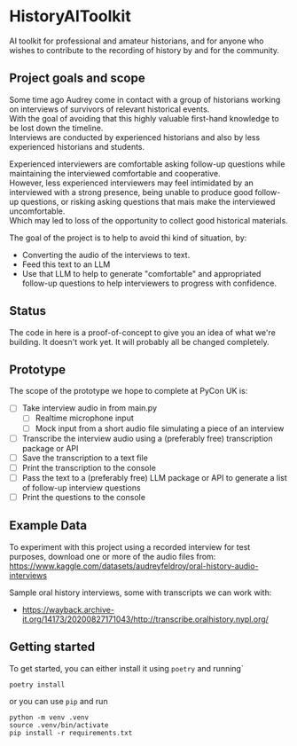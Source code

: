 # HistoryAIToolkit

AI toolkit for professional and amateur historians, and for anyone who wishes to contribute to the recording of history by and for the community.

## Project goals and scope
Some time ago Audrey come in contact with a group of historians working on interviews of survivors of relevant historical events.   
With the goal of avoiding that this highly valuable first-hand knowledge to be lost down the timeline.  
Interviews are conducted by experienced historians and also by less experienced historians and students.

Experienced interviewers are comfortable asking follow-up questions while maintaining the interviewed comfortable and cooperative.  
However, less experienced interviewers may feel intimidated by an interviewed with a strong presence, being unable to produce good follow-up questions, or risking asking questions that mais make the interviewed uncomfortable.   
Which may led to loss of the opportunity to collect good historical materials.

The goal of the project is to help to avoid thi kind of situation, by:
- Converting the audio of the interviews to text.
- Feed this text to an LLM
- Use that LLM to help to generate "comfortable" and appropriated follow-up questions to help interviewers to progress with confidence.

## Status

The code in here is a proof-of-concept to give you an idea of what we're building. It doesn't work yet. It will probably all be changed completely.

## Prototype

The scope of the prototype we hope to complete at PyCon UK is:

* [ ] Take interview audio in from main.py
  * [ ] Realtime microphone input
  * [ ] Mock input from a short audio file simulating a piece of an interview
* [ ] Transcribe the interview audio using a (preferably free) transcription package or API
* [ ] Save the transcription to a text file
* [ ] Print the transcription to the console
* [ ] Pass the text to a (preferably free) LLM package or API to generate a list of follow-up interview questions
* [ ] Print the questions to the console

## Example Data

To experiment with this project using a recorded interview for test purposes, download one or more of the audio files from:
https://www.kaggle.com/datasets/audreyfeldroy/oral-history-audio-interviews

Sample oral history interviews, some with transcripts we can work with:
* https://wayback.archive-it.org/14173/20200827171043/http://transcribe.oralhistory.nypl.org/

## Getting started

To get started, you can either install it using `poetry` and running`
```
poetry install
```
or you can use `pip` and run
```
python -m venv .venv
source .venv/bin/activate
pip install -r requirements.txt
```